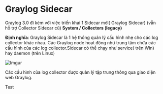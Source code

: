 # Graylog Sidecar



Graylog 3.0 đi kèm với việc triển khai 1 Sidecar mới( Graylog Sidecar) (vẫn hỗ trợ Collector Sidecar cũ) **System / Collectors (legacy)**

**Định nghĩa**: Graylog Sidecar là 1 hệ thống quản lý cấu hình nhẹ cho các log collector khác nhau. Các Graylog node hoạt động như trung tâm chứa các cấu hình của các log collector.Sidecar có thể chạy như service( trên Win) hay daemon (trên Linux)

![Imgur](https://i.imgur.com/5WirnEg.png)

Các cấu hình của log collector được quản lý tập trung thông qua giao diện web Graylog.

Test